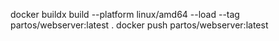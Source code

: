 docker buildx build --platform linux/amd64 --load --tag partos/webserver:latest .
docker push partos/webserver:latest
